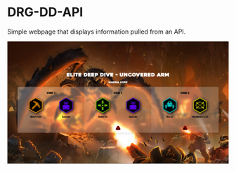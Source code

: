 # DRG-DD-API
Simple webpage that displays information pulled from an API.

![Screenshot of an EDD Section](https://github.com/greengem/DRG-DD-API/blob/main/screenshots/edd_magma.png?raw=true)